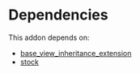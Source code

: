 # Dependencies

This addon depends on:

- [base_view_inheritance_extension](https://github.com/bringout/oca-technical)
- [stock](https://github.com/bringout/oca-ocb-warehouse/tree/f7f834405e26b3f1b9786c04a4a652fd978abd14/odoo-bringout-oca-ocb-stock)
